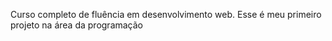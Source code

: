 Curso completo de fluência em desenvolvimento web. Esse é meu primeiro projeto na área da programação
